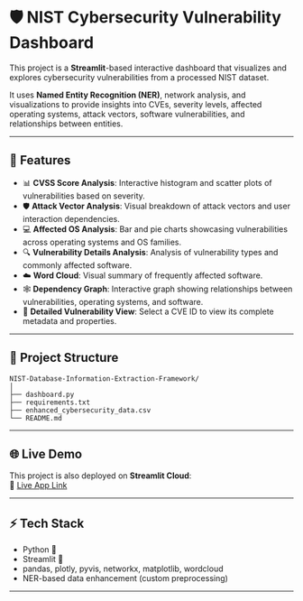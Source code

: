# 🛡️ NIST Cybersecurity Vulnerability Dashboard

This project is a **Streamlit**-based interactive dashboard that visualizes and explores cybersecurity vulnerabilities from a processed NIST dataset.

It uses **Named Entity Recognition (NER)**, network analysis, and visualizations to provide insights into CVEs, severity levels, affected operating systems, attack vectors, software vulnerabilities, and relationships between entities.

---

## 📑 Features

- 📊 **CVSS Score Analysis**: Interactive histogram and scatter plots of vulnerabilities based on severity.
- 🛡️ **Attack Vector Analysis**: Visual breakdown of attack vectors and user interaction dependencies.
- 💻 **Affected OS Analysis**: Bar and pie charts showcasing vulnerabilities across operating systems and OS families.
- 🔍 **Vulnerability Details Analysis**: Analysis of vulnerability types and commonly affected software.
- ☁️ **Word Cloud**: Visual summary of frequently affected software.
- 🕸️ **Dependency Graph**: Interactive graph showing relationships between vulnerabilities, operating systems, and software.
- 🧩 **Detailed Vulnerability View**: Select a CVE ID to view its complete metadata and properties.

---

## 📂 Project Structure

```
NIST-Database-Information-Extraction-Framework/
│
├── dashboard.py
├── requirements.txt
├── enhanced_cybersecurity_data.csv
└── README.md
```

---

## 🌐 Live Demo

This project is also deployed on **Streamlit Cloud**:  
🔗 [Live App Link](https://nist-database-information-extraction-framework.streamlit.app/)

---

## ⚡ Tech Stack

- Python 🐍
- Streamlit 🚀
- pandas, plotly, pyvis, networkx, matplotlib, wordcloud
- NER-based data enhancement (custom preprocessing)

---

